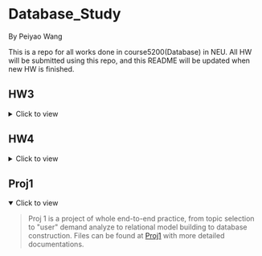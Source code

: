 # Database\_Study

By Peiyao Wang

This is a repo for all works done in course5200(Database) in NEU.
All HW will be submitted using this repo, and this README will be updated when new HW is finished.


## HW3
<details>
    <summary>Click to view</summary>

> HW 3 is a practice of SQLite3. The files are in directory [HW3](./HW3/README.md) with more detailed documentations.
</details>

## HW4
<details>
    <summary>Click to view</summary>

> HW 4 is also a practice of SQLite3. The files are in directory [HW4](./HW4/README.md) with more detailed documentations.
</details>

## Proj1
<details open>
    <summary>Click to view</summary>

> Proj 1 is a project of whole end-to-end practice, from topic selection to "user" demand analyze to relational model building to database construction. Files can be found at [Proj1](./Proj1/README.md) with more detailed documentations.
</details>

